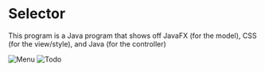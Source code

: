 # Selector
This program is a Java program that shows off JavaFX (for the model), CSS (for the view/style), and Java (for the controller)

![Menu](pics/selector_menu.png)
![Todo](pics/selector_todo.png)
